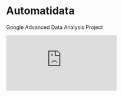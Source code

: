 # Automatidata
Google Advanced Data Analysis Project


![alt text](https://github.com/Abel5/Automatidata/blob/main/images/Google%20Advanced%20Data%20Analysis%20Ceirtificate.pdf) 
